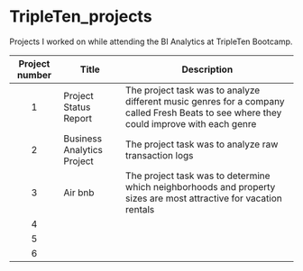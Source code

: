 # TripleTen_projects
Projects I worked on while attending the BI Analytics at TripleTen Bootcamp.

| Project number | Title | Description |
| :-----------: | ----------- |----------- |
| 1 | Project Status Report | The project task was to analyze different music genres for a company called Fresh Beats to see where they could improve with each genre |
| 2 | Business Analytics Project | The project task was to analyze raw transaction logs |
| 3 | Air bnb | The project task was to determine which neighborhoods and property sizes are most attractive for vacation rentals |
| 4 | 
| 5 |
| 6 |
